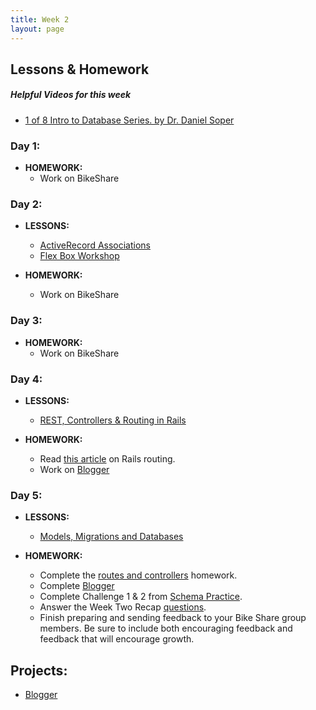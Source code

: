 ```yaml
---
title: Week 2
layout: page
---
```


## Lessons & Homework

##### Helpful Videos for this week

* [1 of 8 Intro to Database Series. by Dr. Daniel Soper](https://www.youtube.com/watch?v=4Z9KEBexzcM)

### Day 1:

* **HOMEWORK:**
  - Work on BikeShare

### Day 2:

* **LESSONS:**
  - [ActiveRecord Associations](../lessons/activerecord_associations)
  - [Flex Box Workshop](../lessons/flexbox_workshop)

* **HOMEWORK:**
  - Work on BikeShare

### Day 3:

* **HOMEWORK:**
  - Work on BikeShare

### Day 4:

* **LESSONS:**
  - [REST, Controllers & Routing in Rails](../lessons/rest_routing_and_controllers_in_rails)

* **HOMEWORK:**
  - Read [this article](http://www.theodinproject.com/ruby-on-rails/routing) on Rails routing.
  - Work on [Blogger](../projects/blogger)

### Day 5:

* **LESSONS:**
  - [Models, Migrations and Databases](../lessons/models_migrations_databases)

* **HOMEWORK:**
  - Complete the [routes and controllers](https://github.com/turingschool/challenges/blob/master/routes_controllers_rails.markdown) homework.
  - Complete [Blogger](../projects/blogger)
  - Complete Challenge 1 & 2 from [Schema Practice](https://gist.github.com/rwarbelow/80417edbcc42578cb56a).
  - Answer the Week Two Recap [questions](https://github.com/turingschool/checks-for-understanding/blob/master/module-2/backend/week_two.md).
  - Finish preparing and sending feedback to your Bike Share group members. Be sure to include both encouraging feedback and feedback that will encourage growth.

## Projects:

* [Blogger](../projects/blogger)
